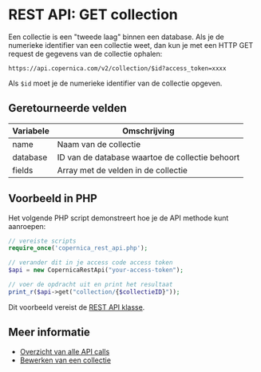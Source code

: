 # REST API: GET collection

Een collectie is een "tweede laag" binnen een database. Als je de numerieke
identifier van een collectie weet, dan kun je met een HTTP GET request de
gegevens van de collectie ophalen:

`https://api.copernica.com/v2/collection/$id?access_token=xxxx`

Als `$id` moet je de numerieke identifier van de collectie opgeven.

## Geretourneerde velden

| Variabele    | Omschrijving                                      |
|--------------|---------------------------------------------------|
| name         | Naam van de collectie                             |
| database     | ID van de database waartoe de collectie behoort   |
| fields       | Array met de velden in de collectie               |

## Voorbeeld in PHP

Het volgende PHP script demonstreert hoe je de API methode kunt aanroepen:

```php
// vereiste scripts
require_once('copernica_rest_api.php');

// verander dit in je access code access token
$api = new CopernicaRestApi("your-access-token");

// voer de opdracht uit en print het resultaat
print_r($api->get("collection/{$collectieID}"));
```

Dit voorbeeld vereist de [REST API klasse](rest-php).

## Meer informatie

* [Overzicht van alle API calls](rest-api)
* [Bewerken van een collectie](rest-put-database)
